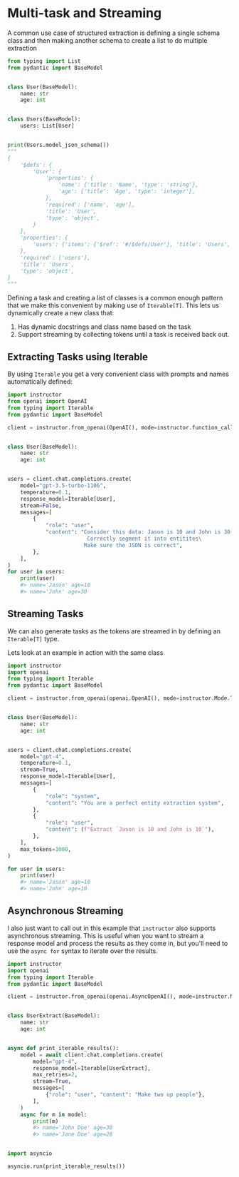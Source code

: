 # Multi-task and Streaming

A common use case of structured extraction is defining a single schema class and then making another schema to create a list to do multiple extraction

```python
from typing import List
from pydantic import BaseModel


class User(BaseModel):
    name: str
    age: int


class Users(BaseModel):
    users: List[User]


print(Users.model_json_schema())
"""
{
    '$defs': {
        'User': {
            'properties': {
                'name': {'title': 'Name', 'type': 'string'},
                'age': {'title': 'Age', 'type': 'integer'},
            },
            'required': ['name', 'age'],
            'title': 'User',
            'type': 'object',
        }
    },
    'properties': {
        'users': {'items': {'$ref': '#/$defs/User'}, 'title': 'Users', 'type': 'array'}
    },
    'required': ['users'],
    'title': 'Users',
    'type': 'object',
}
"""
```

Defining a task and creating a list of classes is a common enough pattern that we make this convenient by making use of `Iterable[T]`. This lets us dynamically create a new class that:

1. Has dynamic docstrings and class name based on the task
2. Support streaming by collecting tokens until a task is received back out.

## Extracting Tasks using Iterable

By using `Iterable` you get a very convenient class with prompts and names automatically defined:

```python
import instructor
from openai import OpenAI
from typing import Iterable
from pydantic import BaseModel

client = instructor.from_openai(OpenAI(), mode=instructor.function_calls.Mode.JSON)


class User(BaseModel):
    name: str
    age: int


users = client.chat.completions.create(
    model="gpt-3.5-turbo-1106",
    temperature=0.1,
    response_model=Iterable[User],
    stream=False,
    messages=[
        {
            "role": "user",
            "content": "Consider this data: Jason is 10 and John is 30.\
                         Correctly segment it into entitites\
                        Make sure the JSON is correct",
        },
    ],
)
for user in users:
    print(user)
    #> name='Jason' age=10
    #> name='John' age=30
```

## Streaming Tasks

We can also generate tasks as the tokens are streamed in by defining an `Iterable[T]` type.

Lets look at an example in action with the same class

```python hl_lines="6 26"
import instructor
import openai
from typing import Iterable
from pydantic import BaseModel

client = instructor.from_openai(openai.OpenAI(), mode=instructor.Mode.TOOLS)


class User(BaseModel):
    name: str
    age: int


users = client.chat.completions.create(
    model="gpt-4",
    temperature=0.1,
    stream=True,
    response_model=Iterable[User],
    messages=[
        {
            "role": "system",
            "content": "You are a perfect entity extraction system",
        },
        {
            "role": "user",
            "content": (f"Extract `Jason is 10 and John is 10`"),
        },
    ],
    max_tokens=1000,
)

for user in users:
    print(user)
    #> name='Jason' age=10
    #> name='John' age=10
```

## Asynchronous Streaming

I also just want to call out in this example that `instructor` also supports asynchronous streaming. This is useful when you want to stream a response model and process the results as they come in, but you'll need to use the `async for` syntax to iterate over the results.

```python
import instructor
import openai
from typing import Iterable
from pydantic import BaseModel

client = instructor.from_openai(openai.AsyncOpenAI(), mode=instructor.Mode.TOOLS)


class UserExtract(BaseModel):
    name: str
    age: int


async def print_iterable_results():
    model = await client.chat.completions.create(
        model="gpt-4",
        response_model=Iterable[UserExtract],
        max_retries=2,
        stream=True,
        messages=[
            {"role": "user", "content": "Make two up people"},
        ],
    )
    async for m in model:
        print(m)
        #> name='John Doe' age=30
        #> name='Jane Doe' age=28


import asyncio

asyncio.run(print_iterable_results())
```

